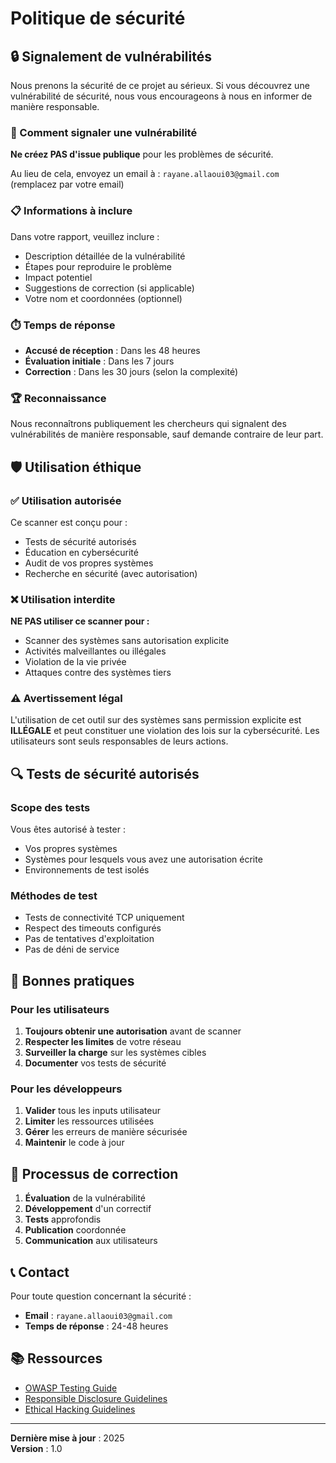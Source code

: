 # Politique de sécurité

## 🔒 Signalement de vulnérabilités

Nous prenons la sécurité de ce projet au sérieux. Si vous découvrez une vulnérabilité de sécurité, nous vous encourageons à nous en informer de manière responsable.

### 📧 Comment signaler une vulnérabilité

**Ne créez PAS d'issue publique** pour les problèmes de sécurité.

Au lieu de cela, envoyez un email à : `rayane.allaoui03@gmail.com` (remplacez par votre email)

### 📋 Informations à inclure

Dans votre rapport, veuillez inclure :
- Description détaillée de la vulnérabilité
- Étapes pour reproduire le problème
- Impact potentiel
- Suggestions de correction (si applicable)
- Votre nom et coordonnées (optionnel)

### ⏱️ Temps de réponse

- **Accusé de réception** : Dans les 48 heures
- **Évaluation initiale** : Dans les 7 jours
- **Correction** : Dans les 30 jours (selon la complexité)

### 🏆 Reconnaissance

Nous reconnaîtrons publiquement les chercheurs qui signalent des vulnérabilités de manière responsable, sauf demande contraire de leur part.

## 🛡️ Utilisation éthique

### ✅ Utilisation autorisée

Ce scanner est conçu pour :
- Tests de sécurité autorisés
- Éducation en cybersécurité
- Audit de vos propres systèmes
- Recherche en sécurité (avec autorisation)

### ❌ Utilisation interdite

**NE PAS utiliser ce scanner pour :**
- Scanner des systèmes sans autorisation explicite
- Activités malveillantes ou illégales
- Violation de la vie privée
- Attaques contre des systèmes tiers

### ⚠️ Avertissement légal

L'utilisation de cet outil sur des systèmes sans permission explicite est **ILLÉGALE** et peut constituer une violation des lois sur la cybersécurité. Les utilisateurs sont seuls responsables de leurs actions.

## 🔍 Tests de sécurité autorisés

### Scope des tests

Vous êtes autorisé à tester :
- Vos propres systèmes
- Systèmes pour lesquels vous avez une autorisation écrite
- Environnements de test isolés

### Méthodes de test

- Tests de connectivité TCP uniquement
- Respect des timeouts configurés
- Pas de tentatives d'exploitation
- Pas de déni de service

## 📝 Bonnes pratiques

### Pour les utilisateurs

1. **Toujours obtenir une autorisation** avant de scanner
2. **Respecter les limites** de votre réseau
3. **Surveiller la charge** sur les systèmes cibles
4. **Documenter** vos tests de sécurité

### Pour les développeurs

1. **Valider** tous les inputs utilisateur
2. **Limiter** les ressources utilisées
3. **Gérer** les erreurs de manière sécurisée
4. **Maintenir** le code à jour

## 🔄 Processus de correction

1. **Évaluation** de la vulnérabilité
2. **Développement** d'un correctif
3. **Tests** approfondis
4. **Publication** coordonnée
5. **Communication** aux utilisateurs

## 📞 Contact

Pour toute question concernant la sécurité :
- **Email** : `rayane.allaoui03@gmail.com`
- **Temps de réponse** : 24-48 heures

## 📚 Ressources

- [OWASP Testing Guide](https://owasp.org/www-project-web-security-testing-guide/)
- [Responsible Disclosure Guidelines](https://cheatsheetseries.owasp.org/cheatsheets/Vulnerability_Disclosure_Cheat_Sheet.html)
- [Ethical Hacking Guidelines](https://www.ec-council.org/ethical-hacking/)

---

**Dernière mise à jour** : 2025  
**Version** : 1.0
